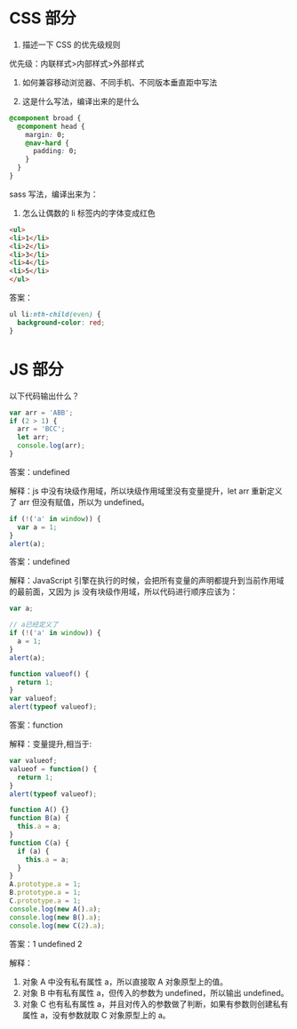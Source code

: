 # CSS 部分

1. 描述一下 CSS 的优先级规则

优先级：内联样式>内部样式>外部样式

1. 如何兼容移动浏览器、不同手机、不同版本垂直距中写法

2. 这是什么写法，编译出来的是什么

```css
@component broad {
  @component head {
    margin: 0;
    @nav-hard {
      padding: 0;
    }
  }
}
```

sass 写法，编译出来为：

1. 怎么让偶数的 li 标签内的字体变成红色

```html
<ul>
<li>1</li>
<li>2</li>
<li>3</li>
<li>4</li>
<li>5</li>
</ul>
```

答案：

```css
ul li:nth-child(even) {
  background-color: red;
}
```

# JS 部分

以下代码输出什么？

```javascript
var arr = 'ABB';
if (2 > 1) {
  arr = 'BCC';
  let arr;
  console.log(arr);
}
```

答案：undefined

解释：js 中没有块级作用域，所以块级作用域里没有变量提升，let arr 重新定义了 arr 但没有赋值，所以为 undefined。

```javascript
if (!('a' in window)) {
  var a = 1;
}
alert(a);
```

答案：undefined

解释：JavaScript 引擎在执行的时候，会把所有变量的声明都提升到当前作用域的最前面，又因为 js 没有块级作用域，所以代码进行顺序应该为：

```javascript
var a;

// a已经定义了
if (!('a' in window)) {
  a = 1;
}
alert(a);
```

```javascript
function valueof() {
  return 1;
}
var valueof;
alert(typeof valueof);
```

答案：function

解释：变量提升,相当于:

```javascript
var valueof;
valueof = function() {
  return 1;
}
alert(typeof valueof);
```

```javascript
function A() {}
function B(a) {
  this.a = a;
}
function C(a) {
  if (a) {
    this.a = a;
  }
}
A.prototype.a = 1;
B.prototype.a = 1;
C.prototype.a = 1;
console.log(new A().a);
console.log(new B().a);
console.log(new C(2).a);
```

答案：1 undefined 2

解释：

1. 对象 A 中没有私有属性 a，所以直接取 A 对象原型上的值。
2. 对象 B 中有私有属性 a，但传入的参数为 undefined，所以输出 undefined。
3. 对象 C 也有私有属性 a，并且对传入的参数做了判断，如果有参数则创建私有属性 a，没有参数就取 C 对象原型上的 a。
